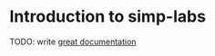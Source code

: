 # Introduction to simp-labs

TODO: write [great documentation](http://jacobian.org/writing/what-to-write/)
